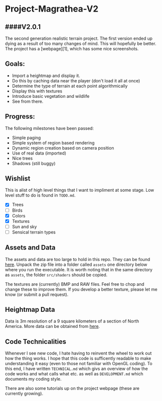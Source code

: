 Project-Magrathea-V2
====================
####V2.0.1
----------

The second generation realistic terrain project.
The first version ended up dying as a result of too many changes of mind.  This will hopefully be better.
The project has a [webpage][1], which has some nice screenshots.

Goals:
------
 * Import a heightmap and display it.
 * Do this by caching data near the player (don't load it all at once)
 * Determine the type of terrain at each point algorithmically
 * Display this with textures
 * Introduce basic vegetation and wildlife 
 * See from there.

Progress:
---------
The following milestones have been passed:

 * Simple paging
 * Simple system of region based rendering
 * Dynamic region creation based on camera position
 * Use of real data (imported)
 * Nice trees
 * Shadows (still buggy)

Wishlist
--------
This is alist of high level things that I want to impliment at some stage.  Low level stuff to do is found in `TODO.md`.

 * [x] Trees
 * [ ] Birds
 * [x] Colors
 * [x] Textures
 * [ ] Sun and sky
 * [ ] Sensical terrain types

Assets and Data
---------------
The assets and data are too large to hold in this repo.  They can be found [here][2].  Unpack the zip file into a folder called `assets` one directory below where you run the executable.  It is worth noting that in the same directory as `assets`, the folder `src/shaders` should be copied.

The textures are (currently) BMP and RAW files.  Feel free to chop and change these to improve them.  If you develop a better texture, please let me know (or submit a pull request).

Heightmap Data
--------------
Data is 3m resolution of a 9 square kilometers of a section of North America.  More data can be obtained from [here][3].

Code Technicalities
-------------------
Whenever I see new code, I hate having to reinvent the wheel to work out how the thing works.  I hope that this code is sufficently readable to make understanding it easy (even to those not familiar with OpenGL coding).  To this end, I have written `TECHNICAL.md` which givs an overview of how the code works and what calls what etc. as well as `DEVELOPMENT.md` which documents my coding style.

There are also some tutorials up on the project webpage (these are currently growing).

[2]: http://www.ked.co.za/temp/assets.zip "Sample formatted data obtainable here"
[3]: http://viewer.nationalmap.gov/viewer/ "More raw data obtainable here"
